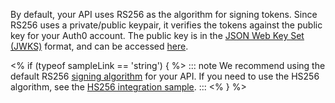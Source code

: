 By default, your API uses RS256 as the algorithm for signing tokens. Since RS256 uses a private/public keypair, it verifies the tokens against the public key for your Auth0 account. The public key is in the [JSON Web Key Set (JWKS)](/tokens/concepts/jwks) format, and can be accessed [here](https://${account.namespace}/.well-known/jwks.json).

<% if (typeof sampleLink == 'string') { %>
::: note
We recommend using the default RS256 [signing algorithm](/tokens/concepts/signing-algorithms) for your API. If you need to use the HS256 algorithm, see the [HS256 integration sample](${sampleLink}).
:::
<% } %>
